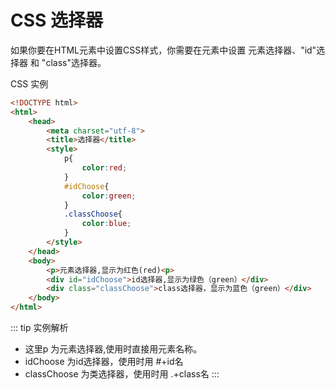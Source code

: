# CSS 选择器

如果你要在HTML元素中设置CSS样式，你需要在元素中设置 元素选择器、"id"选择器 和 "class"选择器。

CSS 实例
``` html
<!DOCTYPE html>
<html>
	<head>
		<meta charset="utf-8">
		<title>选择器</title>
		<style>
			p{
				color:red;
			}
			#idChoose{
				color:green;
			}
			.classChoose{
				color:blue;
			}
		</style>
	</head>
	<body>
		<p>元素选择器,显示为红色(red)<p>
		<div id="idChoose">id选择器,显示为绿色（green）</div>
		<div class="classChoose">class选择器，显示为蓝色（green）</div>
	</body>
</html>
```
::: tip 实例解析
* 这里p 为元素选择器,使用时直接用元素名称。
* idChoose 为id选择器，使用时用  #+id名
* classChoose 为类选择器，使用时用 .+class名
:::





